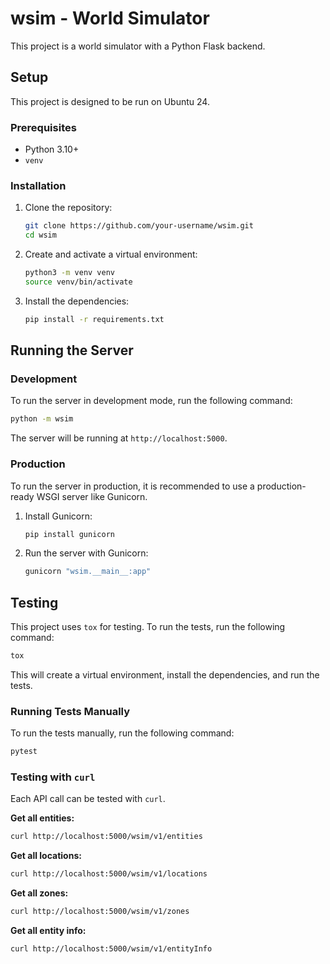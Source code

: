 # wsim - World Simulator

This project is a world simulator with a Python Flask backend.

## Setup

This project is designed to be run on Ubuntu 24.

### Prerequisites

- Python 3.10+
- `venv`

### Installation

1.  Clone the repository:

    ```bash
    git clone https://github.com/your-username/wsim.git
    cd wsim
    ```

2.  Create and activate a virtual environment:

    ```bash
    python3 -m venv venv
    source venv/bin/activate
    ```

3.  Install the dependencies:

    ```bash
    pip install -r requirements.txt
    ```

## Running the Server

### Development

To run the server in development mode, run the following command:

```bash
python -m wsim
```

The server will be running at `http://localhost:5000`.

### Production

To run the server in production, it is recommended to use a production-ready WSGI server like Gunicorn.

1.  Install Gunicorn:

    ```bash
    pip install gunicorn
    ```

2.  Run the server with Gunicorn:

    ```bash
    gunicorn "wsim.__main__:app"
    ```

## Testing

This project uses `tox` for testing. To run the tests, run the following command:

```bash
tox
```

This will create a virtual environment, install the dependencies, and run the tests.

### Running Tests Manually

To run the tests manually, run the following command:

```bash
pytest
```

### Testing with `curl`

Each API call can be tested with `curl`.

**Get all entities:**

```bash
curl http://localhost:5000/wsim/v1/entities
```

**Get all locations:**

```bash
curl http://localhost:5000/wsim/v1/locations
```

**Get all zones:**

```bash
curl http://localhost:5000/wsim/v1/zones
```

**Get all entity info:**

```bash
curl http://localhost:5000/wsim/v1/entityInfo
```
